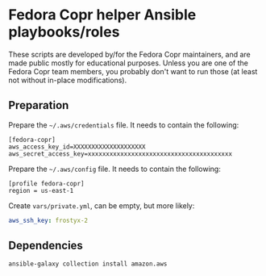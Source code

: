 Fedora Copr helper Ansible playbooks/roles
==========================================

These scripts are developed by/for the Fedora Copr maintainers, and are made
public mostly for educational purposes.  Unless you are one of the Fedora Copr
team members, you probably don't want to run those (at least not without
in-place modifications).


Preparation
-----------

Prepare the `~/.aws/credentials` file.  It needs to contain the following:

    [fedora-copr]
    aws_access_key_id=XXXXXXXXXXXXXXXXXXXX
    aws_secret_access_key=xxxxxxxxxxxxxxxxxxxxxxxxxxxxxxxxxxxxxxxx

Prepare the `~/.aws/config` file.  It needs to contain the following:

    [profile fedora-copr]
    region = us-east-1

Create `vars/private.yml`, can be empty, but more likely:

```yaml
aws_ssh_key: frostyx-2
```

Dependencies
------------

```
ansible-galaxy collection install amazon.aws
```
